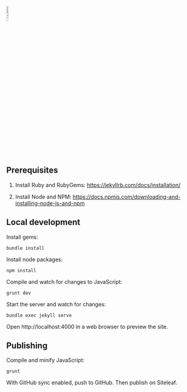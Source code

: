 <img alt="Siteleaf" src="https://learn.siteleaf.com/assets/images/logo.svg" width="10%">

## Prerequisites

1. Install Ruby and RubyGems: https://jekyllrb.com/docs/installation/

2. Install Node and NPM: https://docs.npmjs.com/downloading-and-installing-node-js-and-npm

## Local development

Install gems:

```
bundle install
```

Install node packages:

```
npm install
```

Compile and watch for changes to JavaScript:

```
grunt dev
```

Start the server and watch for changes:

```
bundle exec jekyll serve
```

Open http://localhost:4000 in a web browser to preview the site.


## Publishing

Compile and minify JavaScript:

```
grunt
```

With GitHub sync enabled, push to GitHub. Then publish on Siteleaf.
